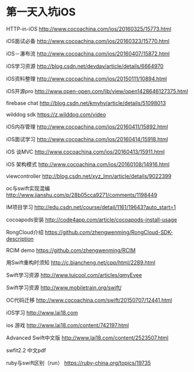 # 第一天入坑iOS
HTTP-in-iOS  http://www.cocoachina.com/ios/20160325/15773.html

iOS面试必备 http://www.cocoachina.com/ios/20160323/15770.html

iOS－瀑布流 http://www.cocoachina.com/ios/20160407/15872.html

iOS学习资源  http://blog.csdn.net/devday/article/details/6664970

iOS资料整理  http://www.cocoachina.com/ios/20150111/10894.html

iOS开源pro http://www.open-open.com/lib/view/open1428646127375.html

firebase chat http://blog.csdn.net/kmyhy/article/details/51098013

wilddog sdk   https://z.wilddog.com/video

iOS内存管理  http://www.cocoachina.com/ios/20160411/15892.html

iOS面试学习 http://www.cocoachina.com/ios/20160414/15918.html

iOS 谈MVC   http://www.cocoachina.com/ios/20160413/15911.html

iOS 架构模式 http://www.cocoachina.com/ios/20160108/14916.html

viewcontroller http://blog.csdn.net/xyz_lmn/article/details/9022399

oc与swift实现混编 http://www.jianshu.com/p/28b05cca9271/comments/1198449

IM项目学习 http://edu.csdn.net/course/detail/1161/19643?auto_start=1

cocoapods安装 http://code4app.com/article/cocoapods-install-usage

RongCloud介绍 https://github.com/zhengwenming/RongCloud-SDK-description

RCIM demo  https://github.com/zhengwenming/RCIM

用Swift重构时须知 http://c.biancheng.net/cpp/html/2289.html

Swift学习资源 http://www.tuicool.com/articles/qmyEvee

Swift学习资源 http://www.mobiletrain.org/swift/

OC代码迁移 http://www.cocoachina.com/swift/20150707/12441.html

iOS学习 http://www.lai18.com

ios 游戏 http://www.lai18.com/content/742197.html

Advanced Swift中文版 http://www.lai18.com/content/2523507.html

swfit2.2 中文pdf 

ruby与swift区别（run） https://ruby-china.org/topics/19735
